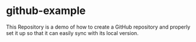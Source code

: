 # github-example
This Repository is a demo of how to create a GitHub repository and properly set it up so that it can easily sync with its local version.
